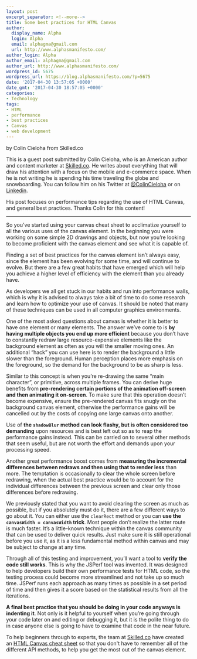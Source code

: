 ```yaml
---
layout: post
excerpt_separator: <!--more-->
title: Some best practices for HTML Canvas
author:
  display_name: Alpha
  login: Alpha
  email: alphagma@gmail.com
  url: http://www.alphasmanifesto.com/
author_login: Alpha
author_email: alphagma@gmail.com
author_url: http://www.alphasmanifesto.com/
wordpress_id: 5675
wordpress_url: https://blog.alphasmanifesto.com/?p=5675
date: '2017-04-30 13:57:05 +0000'
date_gmt: '2017-04-30 18:57:05 +0000'
categories:
- Technology
tags:
- HTML
- performance
- best practices
- Canvas
- web development
---
```


by Colin Cieloha from Skilled.co

This is a guest post submitted by Colin Cieloha, who is an American author and content marketer at [Skilled.co](https://skilled.co/). He writes about everything that will draw his attention with a focus on the mobile and e-commerce space. When he is not writing he is spending his time traveling the globe and snowboarding. You can follow him on his Twitter at [@ColinCieloha](https://twitter.com/ColinCieloha) or on [Linkedin](https://www.linkedin.com/in/colin-cieloha-7a01ab55).

His post focuses on performance tips regarding the use of HTML Canvas, and general best practices. Thanks Colin for this content!

---

So you&rsquo;ve started using your canvas cheat sheet to acclimatize yourself to all the various uses of the canvas element. In the beginning you were working on some simple 2D drawings and objects, but now you&rsquo;re looking to become proficient with the canvas element and see what it is capable of.

Finding a set of best practices for the canvas element isn&rsquo;t always easy, since the element has been evolving for some time, and will continue to evolve. But there are a few great habits that have emerged which will help you achieve a higher level of efficiency with the element than you already have.

<!--more-->

As developers we all get stuck in our habits and run into performance walls, which is why it is advised to always take a bit of time to do some research and learn how to optimize your use of canvas. It should be noted that many of these techniques can be used in all computer graphics environments.

One of the most asked questions about canvas is whether it is better to have one element or many elements. The answer we&rsquo;ve come to is **by having multiple objects you end up more efficient** because you don&rsquo;t have to constantly redraw large resource-expensive elements like the background element as often as you will the smaller moving ones. An additional &ldquo;hack&rdquo; you can use here is to render the background a little slower than the foreground. Human perception places more emphasis on the foreground, so the demand for the background to be as sharp is less.

Similar to this concept is when you&rsquo;re re-drawing the same &ldquo;main character&rdquo;, or primitive, across multiple frames. You can derive huge benefits from **pre-rendering certain portions of the animation off-screen and then animating it on-screen**. To make sure that this operation doesn&rsquo;t become expensive, ensure the pre-rendered canvas fits snugly on the background canvas element, otherwise the performance gains will be cancelled out by the costs of copying one large canvas onto another.

Use of **the `shadowBlur` method can look flashy, but is often considered too demanding** upon resources and is best left out so as to reap the performance gains instead. This can be carried on to several other methods that seem useful, but are not worth the effort and demands upon your processing speed.

Another great performance boost comes from **measuring the incremental differences between redraws and then using that to render less** than more. The temptation is occasionally to clear the whole screen before redrawing, when the actual best practice would be to account for the individual differences between the previous screen and clear only those differences before redrawing.

We previously stated that you want to avoid clearing the screen as much as possible, but if you absolutely must do it, there are a few different ways to go about it. You can either use the `clearRect` method or you can **use the `canvasWidth = canvasWidth` trick**. Most people don&rsquo;t realize the latter route is much faster. It&rsquo;s a little-known technique within the canvas community that can be used to deliver quick results. Just make sure it is still operational before you use it, as it is a less fundamental method within canvas and may be subject to change at any time.

Through all of this testing and improvement, you&rsquo;ll want a tool to **verify the code still works**. This is why the JSPerf tool was invented. It was designed to help developers build their own performance tests for HTML code, so the testing process could become more streamlined and not take up so much time. JSPerf runs each approach as many times as possible in a set period of time and then gives it a score based on the statistical results from all the iterations.

**A final best practice that you should be doing in your code anyways is indenting it**. Not only is it helpful to yourself when you&rsquo;re going through your code later on and editing or debugging it, but it is the polite thing to do in case anyone else is going to have to examine that code in the near future.

To help beginners through to experts, the team at [Skilled.co](https://skilled.co/) have created an [HTML Canvas cheat sheet](https://skilled.co/html-canvas/) so that you don't have to remember all of the different API methods, to help you get the most out of the canvas element.
